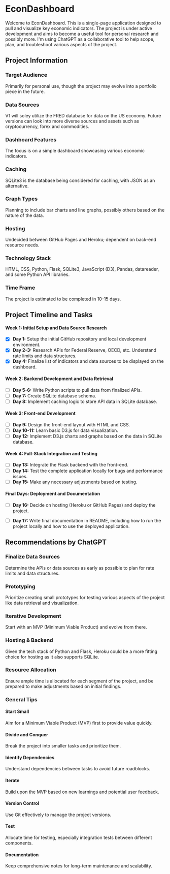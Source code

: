 # EconDashboard

Welcome to EconDashboard. This is a single-page application designed to pull and visualize key economic indicators. The project is under active development and aims to become a useful tool for personal research and possibly more. I'm using ChatGPT as a collaborative tool to help scope, plan, and troubleshoot various aspects of the project.

## Project Information

### Target Audience
Primarily for personal use, though the project may evolve into a portfolio piece in the future.

### Data Sources
V1 will soley utilize the FRED database for data on the US economy. Future versions can look into more diverse sources and assets such as cryptocurrency, forex and commodities.

### Dashboard Features
The focus is on a simple dashboard showcasing various economic indicators.

### Caching
SQLite3 is the database being considered for caching, with JSON as an alternative.

### Graph Types
Planning to include bar charts and line graphs, possibly others based on the nature of the data.

### Hosting
Undecided between GitHub Pages and Heroku; dependent on back-end resource needs.

### Technology Stack
HTML, CSS, Python, Flask, SQLite3, JavaScript (D3), Pandas, datareader, and some Python API libraries.

### Time Frame
The project is estimated to be completed in 10-15 days.


## Project Timeline and Tasks

#### Week 1: Initial Setup and Data Source Research
- [x] **Day 1:** Setup the initial GitHub repository and local development environment.
- [x] **Day 2-3:** Research APIs for Federal Reserve, OECD, etc. Understand rate limits and data structures.
- [x] **Day 4:** Finalize list of indicators and data sources to be displayed on the dashboard.

#### Week 2: Backend Development and Data Retrieval
- [ ] **Day 5-6:** Write Python scripts to pull data from finalized APIs.
- [ ] **Day 7:** Create SQLite database schema.
- [ ] **Day 8:** Implement caching logic to store API data in SQLite database.

#### Week 3: Front-end Development
- [ ] **Day 9:** Design the front-end layout with HTML and CSS.
- [ ] **Day 10-11:** Learn basic D3.js for data visualization.
- [ ] **Day 12:** Implement D3.js charts and graphs based on the data in SQLite database.

#### Week 4: Full-Stack Integration and Testing
- [ ] **Day 13:** Integrate the Flask backend with the front-end.
- [ ] **Day 14:** Test the complete application locally for bugs and performance issues.
- [ ] **Day 15:** Make any necessary adjustments based on testing.

#### Final Days: Deployment and Documentation
- [ ] **Day 16:** Decide on hosting (Heroku or GitHub Pages) and deploy the project.
- [ ] **Day 17:** Write final documentation in README, including how to run the project locally and how to use the deployed application.


## Recommendations by ChatGPT

### Finalize Data Sources
Determine the APIs or data sources as early as possible to plan for rate limits and data structures.

### Prototyping
Prioritize creating small prototypes for testing various aspects of the project like data retrieval and visualization.

### Iterative Development
Start with an MVP (Minimum Viable Product) and evolve from there.

### Hosting & Backend
Given the tech stack of Python and Flask, Heroku could be a more fitting choice for hosting as it also supports SQLite.

### Resource Allocation
Ensure ample time is allocated for each segment of the project, and be prepared to make adjustments based on initial findings.

### General Tips

#### Start Small
Aim for a Minimum Viable Product (MVP) first to provide value quickly.

#### Divide and Conquer
Break the project into smaller tasks and prioritize them.

#### Identify Dependencies
Understand dependencies between tasks to avoid future roadblocks.

#### Iterate
Build upon the MVP based on new learnings and potential user feedback.

#### Version Control
Use Git effectively to manage the project versions.

#### Test
Allocate time for testing, especially integration tests between different components.

#### Documentation
Keep comprehensive notes for long-term maintenance and scalability.
